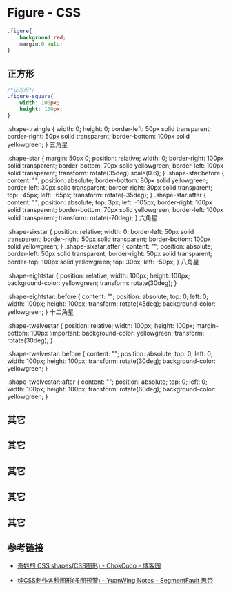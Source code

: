# Figure - CSS

<style type="text/css"> 
.figure{
    background: red;
    margin:0 auto;
}
/*三角形*/ 
.figure-traingle { 
    width: 0; 
    height: 0; 
    border-left: 50px solid transparent; 
    border-right: 50px solid transparent; 
    border-bottom: 100px solid yellowgreen; 
}
/*正方形*/
.figure-square{
    width: 100px;
    height: 100px;
}
</style>

```css
.figure{
    background:red;
    margin:0 auto;
}
```

## 正方形

```css
/*正方形*/
.figure-square{
    width: 100px;
    height: 100px;
}
```

.shape-traingle {
width: 0;
height: 0;
border-left: 50px solid transparent;
border-right: 50px solid transparent;
border-bottom: 100px solid yellowgreen;
}
五角星

<style type="text/css"> .shape-star { margin: 50px 0; position: relative; width: 0; border-right: 100px solid transparent; border-bottom: 70px solid yellowgreen; border-left: 100px solid transparent; transform: rotate(35deg) scale(.6); } .shape-star:before { content: ''; position: absolute; border-bottom: 80px solid yellowgreen; border-left: 30px solid transparent; border-right: 30px solid transparent; top: -45px; left: -65px; transform: rotate(-35deg); } .shape-star:after { content: ''; position: absolute; top: 3px; left: -105px; border-right: 100px solid transparent; border-bottom: 70px solid yellowgreen; border-left: 100px solid transparent; transform: rotate(-70deg); } </style>

.shape-star {
margin: 50px 0;
position: relative;
width: 0;
border-right: 100px solid transparent;
border-bottom: 70px solid yellowgreen;
border-left: 100px solid transparent;
transform: rotate(35deg) scale(0.6);
}
.shape-star:before {
content: "";
position: absolute;
border-bottom: 80px solid yellowgreen;
border-left: 30px solid transparent;
border-right: 30px solid transparent;
top: -45px;
left: -65px;
transform: rotate(-35deg);
}
.shape-star:after {
content: "";
position: absolute;
top: 3px;
left: -105px;
border-right: 100px solid transparent;
border-bottom: 70px solid yellowgreen;
border-left: 100px solid transparent;
transform: rotate(-70deg);
}
六角星

<style type="text/css"> .shape-sixstar { position: relative; width: 0; border-left: 50px solid transparent; border-right: 50px solid transparent; border-bottom: 100px solid yellowgreen; } .shape-sixstar:after { content: ""; position: absolute; border-left: 50px solid transparent; border-right: 50px solid transparent; border-top: 100px solid yellowgreen; top: 30px; left: -50px; } </style>

.shape-sixstar {
position: relative;
width: 0;
border-left: 50px solid transparent;
border-right: 50px solid transparent;
border-bottom: 100px solid yellowgreen;
}
.shape-sixstar:after {
content: "";
position: absolute;
border-left: 50px solid transparent;
border-right: 50px solid transparent;
border-top: 100px solid yellowgreen;
top: 30px;
left: -50px;
}
八角星

<style type="text/css"> .shape-eightstar { position: relative; width: 100px; height: 100px; background-color: yellowgreen; transform: rotate(30deg); } .shape-eightstar::before { content: ""; position: absolute; top: 0; left: 0; width: 100px; height: 100px; transform: rotate(45deg); background-color: yellowgreen; } </style>

.shape-eightstar {
position: relative;
width: 100px;
height: 100px;
background-color: yellowgreen;
transform: rotate(30deg);
}

.shape-eightstar::before {
content: "";
position: absolute;
top: 0;
left: 0;
width: 100px;
height: 100px;
transform: rotate(45deg);
background-color: yellowgreen;
}
十二角星

<style type="text/css"> .shape-twelvestar { position: relative; width: 100px; height: 100px; margin-bottom: 100px!important; background-color: yellowgreen; transform: rotate(30deg); } .shape-twelvestar::before { content: ""; position: absolute; top: 0; left: 0; width: 100px; height: 100px; transform: rotate(30deg); background-color: yellowgreen; } .shape-twelvestar::after { content: ""; position: absolute; top: 0; left: 0; width: 100px; height: 100px; transform: rotate(60deg); background-color: yellowgreen; } </style>

.shape-twelvestar {
position: relative;
width: 100px;
height: 100px;
margin-bottom: 100px !important;
background-color: yellowgreen;
transform: rotate(30deg);
}

.shape-twelvestar::before {
content: "";
position: absolute;
top: 0;
left: 0;
width: 100px;
height: 100px;
transform: rotate(30deg);
background-color: yellowgreen;
}

.shape-twelvestar::after {
content: "";
position: absolute;
top: 0;
left: 0;
width: 100px;
height: 100px;
transform: rotate(60deg);
background-color: yellowgreen;
}

## 其它 <style type="text/css"> </style>

## 其它 <style type="text/css"> </style>

## 其它 <style type="text/css"> </style>

## 其它 <style type="text/css"> </style>

## 其它 <style type="text/css"> </style>

## 参考链接

- [奇妙的 CSS shapes(CSS图形) - ChokCoco - 博客园](https://www.cnblogs.com/coco1s/p/6992177.html)

- [纯CSS制作各种图形(多图预警) - YuanWing Notes - SegmentFault 思否](https://segmentfault.com/a/1190000002780453)
